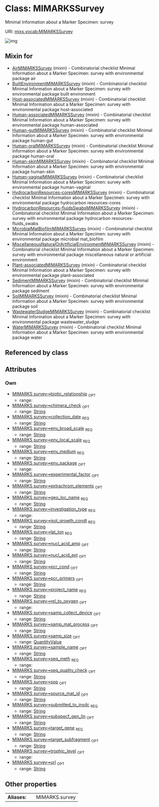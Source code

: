 
# Class: MIMARKSSurvey


Minimal Information about a Marker Specimen: survey

URI: [mixs.vocab:MIMARKSSurvey](https://w3id.org/mixs/vocab/MIMARKSSurvey)


![img](http://yuml.me/diagram/nofunky;dir:TB/class/[QuantityValue],[QuantityValue]<samp_size%200..1-++[MIMARKSSurvey&#124;submitted_to_insdc:string;investigation_type:investigation_type_enum;sample_name:string%20%3F;project_name:string;experimental_factor:string%20%3F;lat_lon:string;geo_loc_name:string;collection_date:string;env_broad_scale:string;env_local_scale:string;env_medium:string;env_package:env_package_enum%20%3F;subspecf_gen_lin:string%20%3F;extrachrom_elements:string%20%3F;source_mat_id:string%20%3F;biotic_relationship:biotic_relationship_enum%20%3F;trophic_level:trophic_level_enum%20%3F;rel_to_oxygen:rel_to_oxygen_enum%20%3F;isol_growth_condt:string;samp_collect_device:string%20%3F;samp_mat_process:string%20%3F;nucl_acid_ext:string%20%3F;nucl_acid_amp:string%20%3F;target_gene:string;target_subfragment:string%20%3F;pcr_primers:string%20%3F;pcr_cond:string%20%3F;seq_meth:seq_meth_enum;seq_quality_check:string%20%3F;chimera_check:string%20%3F;url:string%20%3F;sop:string%20%3F],[WaterMIMARKSSurvey]uses%20-.->[MIMARKSSurvey],[WastewaterSludgeMIMARKSSurvey]uses%20-.->[MIMARKSSurvey],[SoilMIMARKSSurvey]uses%20-.->[MIMARKSSurvey],[SedimentMIMARKSSurvey]uses%20-.->[MIMARKSSurvey],[Plant-associatedMIMARKSSurvey]uses%20-.->[MIMARKSSurvey],[MiscellaneousNaturalOrArtificialEnvironmentMIMARKSSurvey]uses%20-.->[MIMARKSSurvey],[MicrobialMatBiofilmMIMARKSSurvey]uses%20-.->[MIMARKSSurvey],[HydrocarbonResources-fluidsSwabsMIMARKSSurvey]uses%20-.->[MIMARKSSurvey],[HydrocarbonResources-coresMIMARKSSurvey]uses%20-.->[MIMARKSSurvey],[Human-vaginalMIMARKSSurvey]uses%20-.->[MIMARKSSurvey],[Human-skinMIMARKSSurvey]uses%20-.->[MIMARKSSurvey],[Human-oralMIMARKSSurvey]uses%20-.->[MIMARKSSurvey],[Human-gutMIMARKSSurvey]uses%20-.->[MIMARKSSurvey],[Human-associatedMIMARKSSurvey]uses%20-.->[MIMARKSSurvey],[Host-associatedMIMARKSSurvey]uses%20-.->[MIMARKSSurvey],[BuiltEnvironmentMIMARKSSurvey]uses%20-.->[MIMARKSSurvey],[AirMIMARKSSurvey]uses%20-.->[MIMARKSSurvey],[WaterMIMARKSSurvey],[WastewaterSludgeMIMARKSSurvey],[SoilMIMARKSSurvey],[SedimentMIMARKSSurvey],[Plant-associatedMIMARKSSurvey],[MiscellaneousNaturalOrArtificialEnvironmentMIMARKSSurvey],[MicrobialMatBiofilmMIMARKSSurvey],[HydrocarbonResources-fluidsSwabsMIMARKSSurvey],[HydrocarbonResources-coresMIMARKSSurvey],[Human-vaginalMIMARKSSurvey],[Human-skinMIMARKSSurvey],[Human-oralMIMARKSSurvey],[Human-gutMIMARKSSurvey],[Human-associatedMIMARKSSurvey],[Host-associatedMIMARKSSurvey],[BuiltEnvironmentMIMARKSSurvey],[AirMIMARKSSurvey])

## Mixin for

 * [AirMIMARKSSurvey](AirMIMARKSSurvey.md) (mixin)  - Combinatorial checklist Minimal Information about a Marker Specimen: survey with environmental package air
 * [BuiltEnvironmentMIMARKSSurvey](BuiltEnvironmentMIMARKSSurvey.md) (mixin)  - Combinatorial checklist Minimal Information about a Marker Specimen: survey with environmental package built environment
 * [Host-associatedMIMARKSSurvey](Host-associatedMIMARKSSurvey.md) (mixin)  - Combinatorial checklist Minimal Information about a Marker Specimen: survey with environmental package host-associated
 * [Human-associatedMIMARKSSurvey](Human-associatedMIMARKSSurvey.md) (mixin)  - Combinatorial checklist Minimal Information about a Marker Specimen: survey with environmental package human-associated
 * [Human-gutMIMARKSSurvey](Human-gutMIMARKSSurvey.md) (mixin)  - Combinatorial checklist Minimal Information about a Marker Specimen: survey with environmental package human-gut
 * [Human-oralMIMARKSSurvey](Human-oralMIMARKSSurvey.md) (mixin)  - Combinatorial checklist Minimal Information about a Marker Specimen: survey with environmental package human-oral
 * [Human-skinMIMARKSSurvey](Human-skinMIMARKSSurvey.md) (mixin)  - Combinatorial checklist Minimal Information about a Marker Specimen: survey with environmental package human-skin
 * [Human-vaginalMIMARKSSurvey](Human-vaginalMIMARKSSurvey.md) (mixin)  - Combinatorial checklist Minimal Information about a Marker Specimen: survey with environmental package human-vaginal
 * [HydrocarbonResources-coresMIMARKSSurvey](HydrocarbonResources-coresMIMARKSSurvey.md) (mixin)  - Combinatorial checklist Minimal Information about a Marker Specimen: survey with environmental package hydrocarbon resources-cores
 * [HydrocarbonResources-fluidsSwabsMIMARKSSurvey](HydrocarbonResources-fluidsSwabsMIMARKSSurvey.md) (mixin)  - Combinatorial checklist Minimal Information about a Marker Specimen: survey with environmental package hydrocarbon resources-fluids_swabs
 * [MicrobialMatBiofilmMIMARKSSurvey](MicrobialMatBiofilmMIMARKSSurvey.md) (mixin)  - Combinatorial checklist Minimal Information about a Marker Specimen: survey with environmental package microbial mat_biofilm
 * [MiscellaneousNaturalOrArtificialEnvironmentMIMARKSSurvey](MiscellaneousNaturalOrArtificialEnvironmentMIMARKSSurvey.md) (mixin)  - Combinatorial checklist Minimal Information about a Marker Specimen: survey with environmental package miscellaneous natural or artificial environment
 * [Plant-associatedMIMARKSSurvey](Plant-associatedMIMARKSSurvey.md) (mixin)  - Combinatorial checklist Minimal Information about a Marker Specimen: survey with environmental package plant-associated
 * [SedimentMIMARKSSurvey](SedimentMIMARKSSurvey.md) (mixin)  - Combinatorial checklist Minimal Information about a Marker Specimen: survey with environmental package sediment
 * [SoilMIMARKSSurvey](SoilMIMARKSSurvey.md) (mixin)  - Combinatorial checklist Minimal Information about a Marker Specimen: survey with environmental package soil
 * [WastewaterSludgeMIMARKSSurvey](WastewaterSludgeMIMARKSSurvey.md) (mixin)  - Combinatorial checklist Minimal Information about a Marker Specimen: survey with environmental package wastewater_sludge
 * [WaterMIMARKSSurvey](WaterMIMARKSSurvey.md) (mixin)  - Combinatorial checklist Minimal Information about a Marker Specimen: survey with environmental package water

## Referenced by class


## Attributes


### Own

 * [MIMARKS survey➞biotic_relationship](MIMARKS_survey_biotic_relationship.md)  <sub>OPT</sub>
     * range: 
 * [MIMARKS survey➞chimera_check](MIMARKS_survey_chimera_check.md)  <sub>OPT</sub>
     * range: [String](types/String.md)
 * [MIMARKS survey➞collection_date](MIMARKS_survey_collection_date.md)  <sub>REQ</sub>
     * range: [String](types/String.md)
 * [MIMARKS survey➞env_broad_scale](MIMARKS_survey_env_broad_scale.md)  <sub>REQ</sub>
     * range: [String](types/String.md)
 * [MIMARKS survey➞env_local_scale](MIMARKS_survey_env_local_scale.md)  <sub>REQ</sub>
     * range: [String](types/String.md)
 * [MIMARKS survey➞env_medium](MIMARKS_survey_env_medium.md)  <sub>REQ</sub>
     * range: [String](types/String.md)
 * [MIMARKS survey➞env_package](MIMARKS_survey_env_package.md)  <sub>OPT</sub>
     * range: 
 * [MIMARKS survey➞experimental_factor](MIMARKS_survey_experimental_factor.md)  <sub>OPT</sub>
     * range: [String](types/String.md)
 * [MIMARKS survey➞extrachrom_elements](MIMARKS_survey_extrachrom_elements.md)  <sub>OPT</sub>
     * range: [String](types/String.md)
 * [MIMARKS survey➞geo_loc_name](MIMARKS_survey_geo_loc_name.md)  <sub>REQ</sub>
     * range: [String](types/String.md)
 * [MIMARKS survey➞investigation_type](MIMARKS_survey_investigation_type.md)  <sub>REQ</sub>
     * range: 
 * [MIMARKS survey➞isol_growth_condt](MIMARKS_survey_isol_growth_condt.md)  <sub>REQ</sub>
     * range: [String](types/String.md)
 * [MIMARKS survey➞lat_lon](MIMARKS_survey_lat_lon.md)  <sub>REQ</sub>
     * range: [String](types/String.md)
 * [MIMARKS survey➞nucl_acid_amp](MIMARKS_survey_nucl_acid_amp.md)  <sub>OPT</sub>
     * range: [String](types/String.md)
 * [MIMARKS survey➞nucl_acid_ext](MIMARKS_survey_nucl_acid_ext.md)  <sub>OPT</sub>
     * range: [String](types/String.md)
 * [MIMARKS survey➞pcr_cond](MIMARKS_survey_pcr_cond.md)  <sub>OPT</sub>
     * range: [String](types/String.md)
 * [MIMARKS survey➞pcr_primers](MIMARKS_survey_pcr_primers.md)  <sub>OPT</sub>
     * range: [String](types/String.md)
 * [MIMARKS survey➞project_name](MIMARKS_survey_project_name.md)  <sub>REQ</sub>
     * range: [String](types/String.md)
 * [MIMARKS survey➞rel_to_oxygen](MIMARKS_survey_rel_to_oxygen.md)  <sub>OPT</sub>
     * range: 
 * [MIMARKS survey➞samp_collect_device](MIMARKS_survey_samp_collect_device.md)  <sub>OPT</sub>
     * range: [String](types/String.md)
 * [MIMARKS survey➞samp_mat_process](MIMARKS_survey_samp_mat_process.md)  <sub>OPT</sub>
     * range: [String](types/String.md)
 * [MIMARKS survey➞samp_size](MIMARKS_survey_samp_size.md)  <sub>OPT</sub>
     * range: [QuantityValue](QuantityValue.md)
 * [MIMARKS survey➞sample_name](MIMARKS_survey_sample_name.md)  <sub>OPT</sub>
     * range: [String](types/String.md)
 * [MIMARKS survey➞seq_meth](MIMARKS_survey_seq_meth.md)  <sub>REQ</sub>
     * range: 
 * [MIMARKS survey➞seq_quality_check](MIMARKS_survey_seq_quality_check.md)  <sub>OPT</sub>
     * range: [String](types/String.md)
 * [MIMARKS survey➞sop](MIMARKS_survey_sop.md)  <sub>OPT</sub>
     * range: [String](types/String.md)
 * [MIMARKS survey➞source_mat_id](MIMARKS_survey_source_mat_id.md)  <sub>OPT</sub>
     * range: [String](types/String.md)
 * [MIMARKS survey➞submitted_to_insdc](MIMARKS_survey_submitted_to_insdc.md)  <sub>REQ</sub>
     * range: [String](types/String.md)
 * [MIMARKS survey➞subspecf_gen_lin](MIMARKS_survey_subspecf_gen_lin.md)  <sub>OPT</sub>
     * range: [String](types/String.md)
 * [MIMARKS survey➞target_gene](MIMARKS_survey_target_gene.md)  <sub>REQ</sub>
     * range: [String](types/String.md)
 * [MIMARKS survey➞target_subfragment](MIMARKS_survey_target_subfragment.md)  <sub>OPT</sub>
     * range: [String](types/String.md)
 * [MIMARKS survey➞trophic_level](MIMARKS_survey_trophic_level.md)  <sub>OPT</sub>
     * range: 
 * [MIMARKS survey➞url](MIMARKS_survey_url.md)  <sub>OPT</sub>
     * range: [String](types/String.md)

## Other properties

|  |  |  |
| --- | --- | --- |
| **Aliases:** | | MIMARKS.survey |

